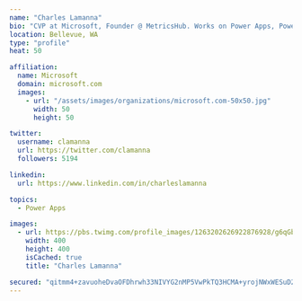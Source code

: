 ```yaml
---
name: "Charles Lamanna"
bio: "CVP at Microsoft, Founder @ MetricsHub. Works on Power Apps, Power Automate, Power Virtual Agent, Common Data Service and Dynamics 365."
location: Bellevue, WA
type: "profile"
heat: 50

affiliation:
  name: Microsoft
  domain: microsoft.com
  images:
    - url: "/assets/images/organizations/microsoft.com-50x50.jpg"
      width: 50
      height: 50

twitter:
  username: clamanna
  url: https://twitter.com/clamanna
  followers: 5194

linkedin:
  url: https://www.linkedin.com/in/charleslamanna

topics:
  - Power Apps

images:
  - url: https://pbs.twimg.com/profile_images/1263202626922876928/g6qGbHZ-_400x400.jpg
    width: 400
    height: 400
    isCached: true
    title: "Charles Lamanna"

secured: "qitmm4+zavuoheDvaOFDhrwh33NIVYG2nMP5VwPkTQ3HCMA+yrojNWxWESuD2i1N6Dwg5o9bMZEBdMu4JSNJycOU3f3cjjKhs1Zrb7dhBJo4xHYmv5g72saS+12d/y8wqznilvOLipxpsMzLA4YyEBIxMI9JnxoDr5NT5pDl6aEiWf1u4j0xIu4q7EXZUFGuK/d/0Np+WvkUpJHwu/Zvrnj0cdIt9VbsxwvIub8gB5HjCCeWQfZxNtw2jRk5Xk699FqUrCRIm2VzVDJEKobnJg05V8M/X9AcC2DcTDBQ00u5/GYmddXEjuHfV/kFusVDS2PeyHDAHFK8jefGjCEmHE0AiMpds4AnV73xaI08ZT2F/qCSCaHX/kFppMEVRXalxeCylSeJcvR4kuD+zKD2N73i4H8DZJOuNE5k2GOhp74=;3vsEaV2OzXvBwKoYew2SRg=="
---
```


